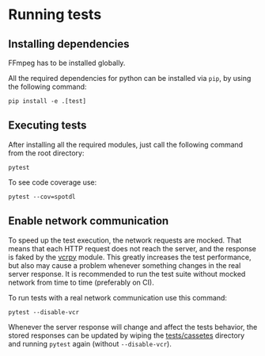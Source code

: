 # Running tests

## Installing dependencies

FFmpeg has to be installed globally.

All the required dependencies for python can be installed via `pip`, by using the following
command:

```shell
pip install -e .[test]
```

## Executing tests

After installing all the required modules, just call the following command from the root
directory:

```shell
pytest
```

To see code coverage use:

```shell
pytest --cov=spotdl
```

## Enable network communication

To speed up the test execution, the network requests are mocked. That means that each HTTP
request does not reach the server, and the response is faked by the
[vcrpy](https://vcrpy.readthedocs.io/en/latest/index.html) module. This greatly increases the
test performance, but also may cause a problem whenever something changes in the real server
response. It is recommended to run the test suite without mocked network from time to time
(preferably on CI).

To run tests with a real network communication use this command:

```shell
pytest --disable-vcr
```

Whenever the server response will change and affect the tests behavior, the stored responses
can be updated by wiping the [tests/cassetes](tests/cassetes) directory and running `pytest`
again (without `--disable-vcr`).
